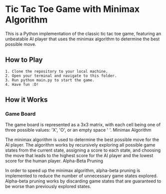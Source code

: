 # Tic Tac Toe Game with Minimax Algorithm

This is a Python implementation of the classic tic tac toe game, featuring an unbeatable AI player that uses the minimax algorithm to determine the best possible move.

## How to Play

    1. Clone the repository to your local machine.
    2. Open your terminal and navigate to this folder.
    3. Run python main.py to start the game.
    4. Have fun :D!

## How it Works

### Game Board

The game board is represented as a 3x3 matrix, with each cell being one of three possible values: 'X', 'O', or an empty space ' '.
Minimax Algorithm

The minimax algorithm is used to determine the best possible move for the AI player. The algorithm works by recursively exploring all possible game states from the current state, assigning a score to each state, and choosing the move that leads to the highest score for the AI player and the lowest score for the human player.
Alpha-Beta Pruning

In order to speed up the minimax algorithm, alpha-beta pruning is implemented to reduce the number of unnecessary game states explored. Alpha-beta pruning works by discarding game states that are guaranteed to be worse than previously explored states.

